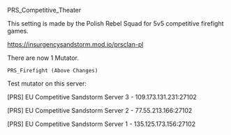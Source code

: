 PRS_Competitive_Theater

This setting is made by the Polish Rebel Squad for 5v5 competitive firefight games.

https://insurgencysandstorm.mod.io/prsclan-pl

There are now 1 Mutator.

    PRS_Firefight (Above Changes)


Test mutator on this server:

[PRS] EU Competitive Sandstorm Server 3 - 109.173.131.231:27102

[PRS] EU Competitive Sandstorm Server 2 - 77.55.213.166:27102

[PRS] EU Competitive Sandstorm Server 1 - 135.125.173.156:27102


